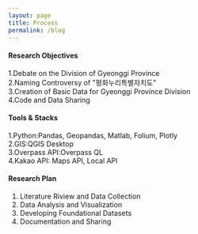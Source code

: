 ```yaml
---
layout: page
title: Process
permalink: /blog
---
```

#### Research Objectives
1.Debate on the Division of Gyeonggi Province<br>
2.Naming Controversy of "평화누리특별자치도"<br>
3.Creation of Basic Data for Gyeonggi Province Division<br>
4.Code and Data Sharing<br>

#### Tools & Stacks
1.Python:Pandas, Geopandas, Matlab, Folium, Plotly<br>
2.GIS:QGIS Desktop<br>
3.Overpass API:Overpass QL<br>
4.Kakao API: Maps API, Local API

#### Research Plan
1. Literature Riview and Data Collection<br>
2. Data Analysis and Visualization<br>
3. Developing Foundational Datasets<br>
4. Documentation and Sharing<br>
